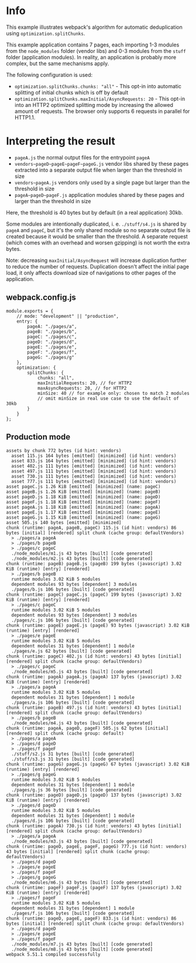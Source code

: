 # Info

This example illustrates webpack's algorithm for automatic deduplication using `optimization.splitChunks`.

This example application contains 7 pages, each importing 1-3 modules from the `node_modules` folder (vendor libs) and 0-3 modules from the `stuff` folder (application modules). In reality, an application is probably more complex, but the same mechanisms apply.

The following configuration is used:

- `optimization.splitChunks.chunks: "all"` - This opt-in into automatic splitting of initial chunks which is off by default
- `optimization.splitChunks.maxInitial/AsyncRequests: 20` - This opt-in into an HTTP2 optimized splitting mode by increasing the allowed amount of requests. The browser only supports 6 requests in parallel for HTTP1.1.

# Interpreting the result

- `pageA.js` the normal output files for the entrypoint `pageA`
- `vendors~pageD~pageE~pageF~pageG.js` vendor libs shared by these pages extracted into a separate output file when larger than the threshold in size
- `vendors~pageA.js` vendors only used by a single page but larger than the threshold in size
- `pageA~pageD~pageF.js` application modules shared by these pages and larger than the threshold in size

Here, the threshold is 40 bytes but by default (in a real application) 30kb.

Some modules are intentionally duplicated, i. e. `./stuff/s4.js` is shared by `pageA` and `pageC`, but it's the only shared module so no separate output file is created because it would be smaller than the threshold. A separate request (which comes with an overhead and worsen gzipping) is not worth the extra bytes.

Note: decreasing `maxInitial/AsyncRequest` will increase duplication further to reduce the number of requests. Duplication doesn't affect the initial page load, it only affects download size of navigations to other pages of the application.

## webpack.config.js

```
module.exports = {
	// mode: "development" || "production",
	entry: {
		pageA: "./pages/a",
		pageB: "./pages/b",
		pageC: "./pages/c",
		pageD: "./pages/d",
		pageE: "./pages/e",
		pageF: "./pages/f",
		pageG: "./pages/g"
	},
	optimization: {
		splitChunks: {
			chunks: "all",
			maxInitialRequests: 20, // for HTTP2
			maxAsyncRequests: 20, // for HTTP2
			minSize: 40 // for example only: chosen to match 2 modules
			// omit minSize in real use case to use the default of 30kb
		}
	}
};
```

## Production mode

```
assets by chunk 772 bytes (id hint: vendors)
  asset 115.js 164 bytes [emitted] [minimized] (id hint: vendors)
  asset 833.js 164 bytes [emitted] [minimized] (id hint: vendors)
  asset 402.js 111 bytes [emitted] [minimized] (id hint: vendors)
  asset 497.js 111 bytes [emitted] [minimized] (id hint: vendors)
  asset 730.js 111 bytes [emitted] [minimized] (id hint: vendors)
  asset 777.js 111 bytes [emitted] [minimized] (id hint: vendors)
asset pageC.js 1.26 KiB [emitted] [minimized] (name: pageC)
asset pageB.js 1.26 KiB [emitted] [minimized] (name: pageB)
asset pageD.js 1.18 KiB [emitted] [minimized] (name: pageD)
asset pageF.js 1.18 KiB [emitted] [minimized] (name: pageF)
asset pageA.js 1.18 KiB [emitted] [minimized] (name: pageA)
asset pageE.js 1.17 KiB [emitted] [minimized] (name: pageE)
asset pageG.js 1.15 KiB [emitted] [minimized] (name: pageG)
asset 505.js 140 bytes [emitted] [minimized]
chunk (runtime: pageA, pageB, pageC) 115.js (id hint: vendors) 86 bytes [initial] [rendered] split chunk (cache group: defaultVendors)
  > ./pages/a pageA
  > ./pages/b pageB
  > ./pages/c pageC
  ./node_modules/m1.js 43 bytes [built] [code generated]
  ./node_modules/m2.js 43 bytes [built] [code generated]
chunk (runtime: pageB) pageB.js (pageB) 199 bytes (javascript) 3.02 KiB (runtime) [entry] [rendered]
  > ./pages/b pageB
  runtime modules 3.02 KiB 5 modules
  dependent modules 93 bytes [dependent] 3 modules
  ./pages/b.js 106 bytes [built] [code generated]
chunk (runtime: pageC) pageC.js (pageC) 199 bytes (javascript) 3.02 KiB (runtime) [entry] [rendered]
  > ./pages/c pageC
  runtime modules 3.02 KiB 5 modules
  dependent modules 93 bytes [dependent] 3 modules
  ./pages/c.js 106 bytes [built] [code generated]
chunk (runtime: pageE) pageE.js (pageE) 93 bytes (javascript) 3.02 KiB (runtime) [entry] [rendered]
  > ./pages/e pageE
  runtime modules 3.02 KiB 5 modules
  dependent modules 31 bytes [dependent] 1 module
  ./pages/e.js 62 bytes [built] [code generated]
chunk (runtime: pageC) 402.js (id hint: vendors) 43 bytes [initial] [rendered] split chunk (cache group: defaultVendors)
  > ./pages/c pageC
  ./node_modules/m5.js 43 bytes [built] [code generated]
chunk (runtime: pageA) pageA.js (pageA) 137 bytes (javascript) 3.02 KiB (runtime) [entry] [rendered]
  > ./pages/a pageA
  runtime modules 3.02 KiB 5 modules
  dependent modules 31 bytes [dependent] 1 module
  ./pages/a.js 106 bytes [built] [code generated]
chunk (runtime: pageB) 497.js (id hint: vendors) 43 bytes [initial] [rendered] split chunk (cache group: defaultVendors)
  > ./pages/b pageB
  ./node_modules/m4.js 43 bytes [built] [code generated]
chunk (runtime: pageA, pageD, pageF) 505.js 62 bytes [initial] [rendered] split chunk (cache group: default)
  > ./pages/a pageA
  > ./pages/d pageD
  > ./pages/f pageF
  ./stuff/s2.js 31 bytes [built] [code generated]
  ./stuff/s3.js 31 bytes [built] [code generated]
chunk (runtime: pageG) pageG.js (pageG) 67 bytes (javascript) 3.02 KiB (runtime) [entry] [rendered]
  > ./pages/g pageG
  runtime modules 3.02 KiB 5 modules
  dependent modules 31 bytes [dependent] 1 module
  ./pages/g.js 36 bytes [built] [code generated]
chunk (runtime: pageD) pageD.js (pageD) 137 bytes (javascript) 3.02 KiB (runtime) [entry] [rendered]
  > ./pages/d pageD
  runtime modules 3.02 KiB 5 modules
  dependent modules 31 bytes [dependent] 1 module
  ./pages/d.js 106 bytes [built] [code generated]
chunk (runtime: pageA) 730.js (id hint: vendors) 43 bytes [initial] [rendered] split chunk (cache group: defaultVendors)
  > ./pages/a pageA
  ./node_modules/m3.js 43 bytes [built] [code generated]
chunk (runtime: pageD, pageE, pageF, pageG) 777.js (id hint: vendors) 43 bytes [initial] [rendered] split chunk (cache group: defaultVendors)
  > ./pages/d pageD
  > ./pages/e pageE
  > ./pages/f pageF
  > ./pages/g pageG
  ./node_modules/m6.js 43 bytes [built] [code generated]
chunk (runtime: pageF) pageF.js (pageF) 137 bytes (javascript) 3.02 KiB (runtime) [entry] [rendered]
  > ./pages/f pageF
  runtime modules 3.02 KiB 5 modules
  dependent modules 31 bytes [dependent] 1 module
  ./pages/f.js 106 bytes [built] [code generated]
chunk (runtime: pageD, pageE, pageF) 833.js (id hint: vendors) 86 bytes [initial] [rendered] split chunk (cache group: defaultVendors)
  > ./pages/d pageD
  > ./pages/e pageE
  > ./pages/f pageF
  ./node_modules/m7.js 43 bytes [built] [code generated]
  ./node_modules/m8.js 43 bytes [built] [code generated]
webpack 5.51.1 compiled successfully
```

